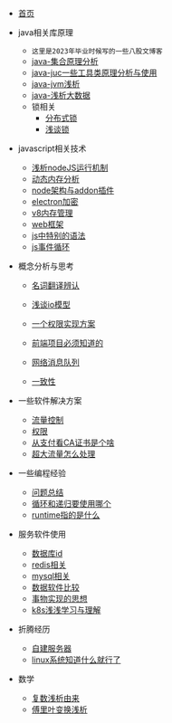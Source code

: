 <!-- _sidebar.md -->

- [首页](/home.md)
- java相关库原理
  * `这里是2023年毕业时候写的一些八股文博客`
  * [java-集合原理分析](/java/java集合实现原理.md)
  * [java-juc一些工具类原理分析与使用](/java/java多线程编程相关工具原理.md)
  * [java-jvm浅析](/java/jvm浅析.md)
  * [java-浅析大数据](/java/大数据浅析.md)
  * 锁相关
    * [分布式锁](/java/分布式锁.md)
    * [浅谈锁](/java/浅谈锁.md)
    
- javascript相关技术
  * [浅析nodeJS运行机制](/js/nodejs浅析.md)
  * [动态内存分析](/编译/动态内存分析.md)
  * [node架构与addon插件](/js/node架构.md)
  * [electron加密](/js/electron加密.md)
  * [v8内存管理](/js/v8内存管理.md)
  * [web框架](/js/nodeweb.md)
  * [js中特别的语法](/js/js特性.md)
  * [js事件循环](/js/js事件循环.md)

- 概念分析与思考
  * [名词翻译辨认](/other/名词翻译辨认.md)
  * [浅谈io模型](/java/大白话聊io模型.md)
  * [一个权限实现方案](/java/一个权限实现方案.md)
  
  * [前端项目必须知道的](/客户端/前端项目必须知道的.md)
  * [网络消息队列](/软件通信/消息队列模型.md)
  * [一致性](/软件通信/一致性.md)
  
- 一些软件解决方案
  * [流量控制](/arch/流量控制.md)
  * [权限](/database/权限.md)
  * [从支付看CA证书是个啥](/软件通信/ca证书.md)
  * [超大流量怎么处理](/arch/超大流量怎么处理.md)
- 一些编程经验
  - [问题总结](/code/issue.md)
  - [循环和递归要使用哪个](/code/循环和递归选哪个.md)
  - [runtime指的是什么](/code/runtime.md)
- 服务软件使用
  - [数据库id](/database/数据库id.md)
  - [redis相关](/database/redis相关.md)
  - [mysql相关](/database/mysql相关.md)
  - [数据软件比较](/database/数据软件比较.md)
  - [事物实现的思想](/database/事物.md)
  - [k8s浅浅学习与理解](/不成熟的/k8s.md)
- 折腾经历
  - [自建服务器](/网络与服务器/自建服务器.md)
  - [linux系统知道什么就行了](/网络与服务器/linux系统知道什么就行了.md)

- 数学
  - [复数浅析由来](/数学/复数由来浅析.md)
  - [傅里叶变换浅析](/数学/傅里叶变换.md)


